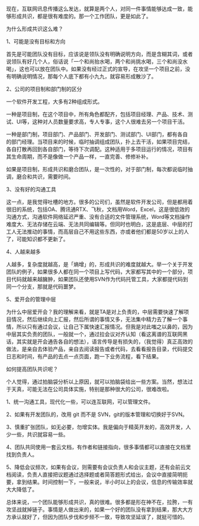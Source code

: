 现在，互联网讯息传播这么发达，就算是两个人，对同一件事情能够达成一致，能够形成共识，都是很有难度的。那一个工作团队，更是如此了。

为什么形成共识这么难？

1、可能是没有目标和方向

首先是可能团队没有目标，应该说是领队没有明确说明方向，而是含糊其词，或者说领队有好几个人，俗话说「一个和尚抬水喝，两个和尚挑水喝，三个和尚没水喝」，这也可以放在团队中。如果没有经过正式的宣导，在攻坚一个项目之前，没有明确说明情况，那每个人底下都有小九九，就容易形成散沙了。

2、公司的项目制和部门制的区分

一个软件开发工程，大多有2种组成形式。

一种是项目制，在这个项目中，所有角色都配齐，包括项目经理、产品、技术、测试、UI等，这种对人员数量要求高，专人专事，这个人很难去另一个项目干活。

一种是部门制，项目部门、产品部门、开发部门、测试部门、UI部门，都有各自的部门经理。当项目来的时候，临时抽调组成团队，扑上去干活，如果项目完结，各自打散再回到各自部门，等待下次调配。这种适用于多项目运行的情况，项目有其生命周期，而不是像做一个产品一样，一直完善、修修补补。

如果是项目制，形成共识和磨合团队，是一次性的，对于部门制，每次都说临时抽调，磨合和共识，需要时间。

3、没有好的沟通工具

这一点，是我觉得吐槽的地方。很多的公司们，虽然是软件开发公司，但是都用着很旧的系统，包括OA、腾讯通RTX、飞秋，文档用Word，Excel，这是很低效的沟通方式，沟通软件网络延迟严重、没有合适的文件管理系统，Word等文档操作难度大、无法存储在云端、无法共同编辑等。但同时也明白，这是底层、中层的打工人无法推动的事情，而高层自己不用这些东西，亦或者他们都是50岁以上的人了，可能知识都不更新了。

4、人越来越多

人越多，复杂度就越高，是「熵增」的，形成共识的难度就越大。举一个关于开发团队的例子，如果很多人都在同一个项目上写代码，大家都写其中的一个部分，项目代码就越来越臃肿，如果团队还使用SVN作为代码托管工具，大家都提代码到同一个分支，那就是代码噩梦。

5、爱开会的管理中层

为什么中层爱开会？我的理解来看，就是TA是对上负责的，中层需要快速了解项目情况，然后继续向上汇报，然后所谓的事情又多，无法集中精力去了解一个事情，所以只有通过会议，让自己下属快速汇报情况。但我是对此嗤之以鼻的，因为中层其实负责的团队，一般就一个，通过拉会议对齐认知（看这离谱的互联网黑话，其实就是开会通告各自的想法），语言传导是有损失的，（我觉得）真正高效的做法，是亲自去体验产品，亲自去阅读报告或者代码，去看看报告目录，代码提交日志和时间，有产品的去点一点页面，跑一下业务流程，看下结果。

如何提高团队共识呢？

个人觉得，通过拍脑袋分析以上原因，就可以拍脑袋给出一些方案。当然，想法过于天真，可能无法在公司具体实施，特别是那种很大的公司，很难改啦。

1、统一沟通工具，现代化一些，可以连互联网，可以管理文件。

2、如果有开发团队的，改用 git 而不是 SVN，git的版本管理和切换好于SVN。

3、慎重扩张团队，如无必要，勿增实体。我是偏向于精英开发的，高效开发，人少一些，共识就容易一些。

4、团队共同使用一套云文档，有作者和链接指向，很多事情都可以直接在文档里找到负责人。

5、降低会议频次，如果有会议，则需要有会议负责人和会议主题，还有会前云文档阅读，负责人直接把议题通过选择题或者简答题形式给出，会议中直接简明扼要，拿到结果。时间控制一下，一般来说，半小时以上的会议，信息的传输效率就大大降低了。

总体来说，一个团队能够形成共识，真的很难。很多都是形在神不在，拉胯，一有攻坚战就掉链子。事情是人做出来的，如果一个好的团队没有拿到结果，那大大方方承认就好了，但因为团队步伐和步频不一致，导致攻坚延误了，就挺可惜的。